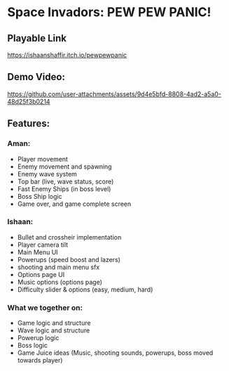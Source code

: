 # Space Invadors: PEW PEW PANIC!

## Playable Link
https://ishaanshaffir.itch.io/pewpewpanic

## Demo Video:



https://github.com/user-attachments/assets/9d4e5bfd-8808-4ad2-a5a0-48d25f3b0214


## Features:

### Aman:
- Player movement
- Enemy movement and spawning
- Enemy wave system
- Top bar (live, wave status, score)
- Fast Enemy Ships (in boss level)
- Boss Ship logic
- Game over, and game complete screen

### Ishaan: 
- Bullet and crossheir implementation
- Player camera tilt
- Main Menu UI
- Powerups (speed boost and lazers) 
- shooting and main menu sfx
- Options page UI
- Music options (options page)
- Difficulty slider & options (easy, medium, hard)

### What we together on: 
- Game logic and structure
- Wave logic and structure
- Powerup logic
- Boss logic
- Game Juice ideas (Music, shooting sounds, powerups, boss moved towards player) 
